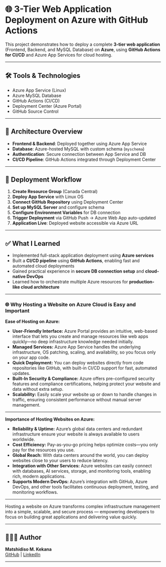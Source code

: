 # 🌐 3-Tier Web Application Deployment on Azure with GitHub Actions

This project demonstrates how to deploy a complete **3-tier web application** (Frontend, Backend, and MySQL Database) on **Azure**, using **GitHub Actions for CI/CD** and Azure App Services for cloud hosting.

---

## 🛠️ Tools & Technologies

- Azure App Service (Linux)
- Azure MySQL Database
- GitHub Actions (CI/CD)
- Deployment Center (Azure Portal)
- GitHub Source Control

---

## 🧱 Architecture Overview

- **Frontend & Backend**: Deployed together using Azure App Service
- **Database**: Azure-hosted MySQL with custom schema (`myschema`)
- **Authentication**: Secure connection between App Service and DB
- **CI/CD Pipeline**: GitHub Actions integrated through Deployment Center

---

## 🔄 Deployment Workflow

1. **Create Resource Group** (Canada Central)
2. **Deploy App Service** with Linux OS
3. **Connect GitHub Repository** using Deployment Center
4. **Set up MySQL Server** and configure schema
5. **Configure Environment Variables** for DB connection
6. **Trigger Deployment** via GitHub Push → Azure Web App auto-updated
7. **Application Live**: Deployed website accessible via Azure URL

---

## ✅ What I Learned

- Implemented full-stack application deployment using **Azure services**
- Built a **CI/CD pipeline** using **GitHub Actions**, enabling fast and automated cloud deployments
- Gained practical experience in **secure DB connection setup** and **cloud-native DevOps**
- Learned how to orchestrate multiple Azure resources for **production-like cloud architecture**

---

### 🌐 Why Hosting a Website on Azure Cloud is Easy and Important

**Ease of Hosting on Azure:**

* **User-Friendly Interface:** Azure Portal provides an intuitive, web-based interface that lets you create and manage resources like web apps quickly—no deep infrastructure knowledge needed initially.
* **Managed Services:** Azure App Service handles the underlying infrastructure, OS patching, scaling, and availability, so you focus only on your app code.
* **Quick Deployment:** You can deploy websites directly from code repositories like GitHub, with built-in CI/CD support for fast, automated updates.
* **Built-In Security & Compliance:** Azure offers pre-configured security features and compliance certifications, helping protect your website and data without extra setup.
* **Scalability:** Easily scale your website up or down to handle changes in traffic, ensuring consistent performance without manual server management.

---

**Importance of Hosting Websites on Azure:**

* **Reliability & Uptime:** Azure’s global data centers and redundant infrastructure ensure your website is always available to users worldwide.
* **Cost Efficiency:** Pay-as-you-go pricing helps optimize costs—you only pay for the resources you use.
* **Global Reach:** With data centers around the world, you can deploy websites close to your users to reduce latency.
* **Integration with Other Services:** Azure websites can easily connect with databases, AI services, storage, and monitoring tools, enabling rich, modern applications.
* **Supports Modern DevOps:** Azure’s integration with GitHub, Azure DevOps, and other tools facilitates continuous deployment, testing, and monitoring workflows.

---

Hosting a website on Azure transforms complex infrastructure management into a simple, scalable, and secure process — empowering developers to focus on building great applications and delivering value quickly.

---
## 🙋🏽‍♂️ Author

**Matshidiso M. Kekana**  
[GitHub](https://github.com/yourusername) | [LinkedIn](https://linkedin.com/in/yourprofile)

---

